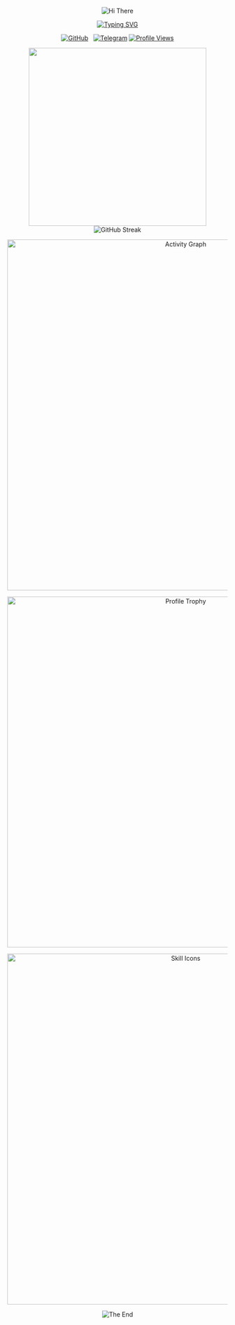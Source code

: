 <p align="center">
    <!-- https://github.com/kyechan99/capsule-render -->
    <img src="https://capsule-render.vercel.app/api?type=waving&color=gradient&height=300&&section=header&text=Hello%20!&fontSize=90&fontAlign=50&fontAlignY=30&desc=I%20am%20Sube&descAlign=50&descSize=30&descAlignY=60&animation=twinkling" alt="Hi There" title="Hi There"/>
</p>

<p align="center">
    <a href="https://git.io/typing-svg"><img src="https://readme-typing-svg.demolab.com?font=Fira+Code&pause=1000&color=86E4F7&center=true&vCenter=true&width=435&lines=Welcome+to+my+Github+profile+page%EF%BC%81;%E6%AC%A2%E8%BF%8E%E6%9D%A5%E5%88%B0%E6%88%91%E7%9A%84Github%E4%B8%BB%E9%A1%B5%EF%BC%81" alt="Typing SVG" /></a>
</p>

<p align="center">
    <!-- https://github.com/badges/shields --> 
    <a href="https://github.com/Sube3494"><img src="https://img.shields.io/badge/GitHub-Sube3494-yellow?logo=github" alt="GitHub" title="GitHub" /></a>
    <a href="https://www.sube.top"><img src="https://img.shields.io/badge/Blog-Sube-yellow?logo=1Panel" alt="" title="halo" /></a>
    <a href="https://note.sube.top"><img src="https://img.shields.io/badge/StudyNote-Sube-yellow?logo=vitepress" alt="" title="Study Note" /></a>
    <a href="https://t.me/Sube3494"><img src="https://img.shields.io/badge/Telegram-Sube3494-yellow?logo=telegram" alt="Telegram" title="Telegram" /></a>
    <!-- https://github.com/antonkomarev/github-profile-views-counter -->
    <a href="https://github.com/Sube3494"><img src="https://komarev.com/ghpvc/?username=Sube3494&label=Profile+Views" alt="Profile Views" title="Profile Views" /></a>
</p>

<p align="center">
<!-- https://github.com/anuraghazra/github-readme-stats -->
<img align="center" width="406" src="https://github-readme-stats.vercel.app/api?username=Sube3494&theme=dracula&include_all_commits=true&show_icons=true&hide_border=true" />
<!-- https://github.com/DenverCoder1/github-readme-streak-stats -->
<img align="center" width="" src="https://github-readme-streak-stats-dusky-eta.vercel.app?user=Sube3494&theme=dracula&hide_border=true&card_width=220&card_height=016&hide_total_contributions=true&hide_longest_streak=true" alt="GitHub Streak" />
</p>


<p align="center">
    <!-- https://github.com/Ashutosh00710/github-readme-activity-graph -->
    <img width="800" src="https://github-readme-activity-graph.vercel.app/graph?username=Sube3494&theme=rogue&hide_border=true&area=true&custom_title=Activity%20Graph" alt="Activity Graph" title="Activity Graph" />
</p>


<!-- 
<p align="center">
    <img align="center" src="https://github-readme-stats.vercel.app/api/wakatime?username=Sube3494&theme=transparent&hide_border=true&layout=compact&langs_count=22" />
</p>
 -->
 
<p align="center">
    <!-- https://github.com/ryo-ma/github-profile-trophy -->
    <!-- rules: https://github.com/ryo-ma/github-profile-trophy/blob/master/src/trophy.ts -->
    <img width="800" src="https://github-profile-trophy-blue.vercel.app/?username=Sube3494&theme=darkhub" alt="Profile Trophy" title="Profile Trophy" />
</p>

<p align="center">
    <!-- https://github.com/LelouchFR/skill-icons -->
    <img width="800" src="https://go-skill-icons.vercel.app/api/icons?i=py,c,java,html,css,js,mysql,md,latex,mermaid,matlab,ps,pr,docker&titles=true" alt="Skill Icons" title="Skill Icons">
</p>

<p align="center">
    <!-- https://github.com/kyechan99/capsule-render -->
    <img src="https://capsule-render.vercel.app/api?type=waving&color=gradient&height=300&&section=footer&text=THE%20END&fontSize=90&fontAlign=50&fontAlignY=70&desc=See%20you%20next%20time%!&descAlign=50&descSize=30&descAlignY=40&animation=twinkling" alt="The End" title="The End"/>
</p>
